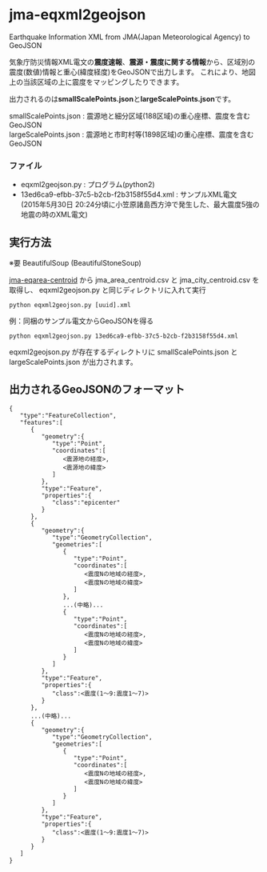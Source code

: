 jma-eqxml2geojson
======

Earthquake Information XML from JMA(Japan Meteorological Agency) to GeoJSON

気象庁防災情報XML電文の**震度速報**、**震源・震度に関する情報**から、区域別の震度(数値)情報と重心(緯度経度)をGeoJSONで出力します。
これにより、地図上の当該区域の上に震度をマッピングしたりできます。

出力されるのは**smallScalePoints.json**と**largeScalePoints.json**です。

smallScalePoints.json : 震源地と細分区域(188区域)の重心座標、震度を含むGeoJSON  
largeScalePoints.json : 震源地と市町村等(1898区域)の重心座標、震度を含むGeoJSON  

### ファイル

* eqxml2geojson.py : プログラム(python2)
* 13ed6ca9-efbb-37c5-b2cb-f2b3158f55d4.xml : サンプルXML電文  
(2015年5月30日 20:24分頃に小笠原諸島西方沖で発生した、最大震度5強の地震の時のXML電文)

## 実行方法

※要 BeautifulSoup (BeautifulStoneSoup)

[jma-eqarea-centroid](https://github.com/9SQ/jma-eqarea-centroid) から jma_area_centroid.csv と jma_city_centroid.csv を取得し、 eqxml2geojson.py と同じディレクトリに入れて実行

```
python eqxml2geojson.py [uuid].xml
```

例：同梱のサンプル電文からGeoJSONを得る
```
python eqxml2geojson.py 13ed6ca9-efbb-37c5-b2cb-f2b3158f55d4.xml
```

eqxml2geojson.py が存在するディレクトリに smallScalePoints.json と largeScalePoints.json が出力されます。

## 出力されるGeoJSONのフォーマット
```
{
   "type":"FeatureCollection",
   "features":[
      {
         "geometry":{
            "type":"Point",
            "coordinates":[
               <震源地の経度>,
               <震源地の緯度>
            ]
         },
         "type":"Feature",
         "properties":{
            "class":"epicenter"
         }
      },
      {
         "geometry":{
            "type":"GeometryCollection",
            "geometries":[
               {
                  "type":"Point",
                  "coordinates":[
                     <震度Nの地域の経度>,
                     <震度Nの地域の緯度>
                  ]
               },
               ...(中略)...
               {
                  "type":"Point",
                  "coordinates":[
                     <震度Nの地域の経度>,
                     <震度Nの地域の緯度>
                  ]
               }
            ]
         },
         "type":"Feature",
         "properties":{
            "class":<震度(1〜9:震度1〜7)>
         }
      },
      ...(中略)...
      {
         "geometry":{
            "type":"GeometryCollection",
            "geometries":[
               {
                  "type":"Point",
                  "coordinates":[
                     <震度Nの地域の経度>,
                     <震度Nの地域の緯度>
                  ]
               }
            ]
         },
         "type":"Feature",
         "properties":{
            "class":<震度(1〜9:震度1〜7)>
         }
      }
   ]
}
```

